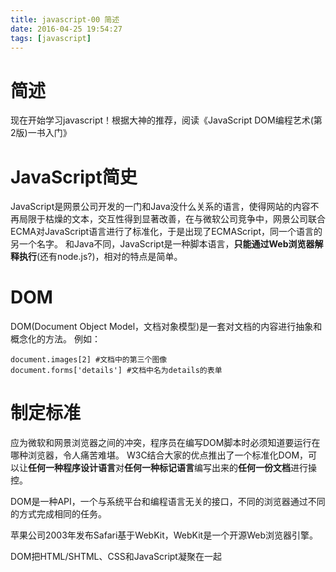 ```yaml
---
title: javascript-00 简述
date: 2016-04-25 19:54:27
tags: [javascript]
---
```



# 简述
现在开始学习javascript！根据大神的推荐，阅读《JavaScript DOM编程艺术(第2版)一书入门》

# JavaScript简史
JavaScript是网景公司开发的一门和Java没什么关系的语言，使得网站的内容不再局限于枯燥的文本，交互性得到显著改善，在与微软公司竞争中，网景公司联合ECMA对JavaScript语言进行了标准化，于是出现了ECMAScript，同一个语言的另一个名字。
和Java不同，JavaScript是一种脚本语言，**只能通过Web浏览器解释执行**(还有node.js?)，相对的特点是简单。

# DOM
DOM(Document Object Model，文档对象模型)是一套对文档的内容进行抽象和概念化的方法。
例如：
```
document.images[2] #文档中的第三个图像
document.forms['details'] #文档中名为details的表单
```

# 制定标准
应为微软和网景浏览器之间的冲突，程序员在编写DOM脚本时必须知道要运行在哪种浏览器，令人痛苦难堪。
W3C结合大家的优点推出了一个标准化DOM，可以让**任何一种程序设计语言**对**任何一种标记语言**编写出来的**任何一份文档**进行操控。

DOM是一种API，一个与系统平台和编程语言无关的接口，不同的浏览器通过不同的方式完成相同的任务。

苹果公司2003年发布Safari基于WebKit，WebKit是一个开源Web浏览器引擎。

DOM把HTML/SHTML、CSS和JavaScript凝聚在一起
